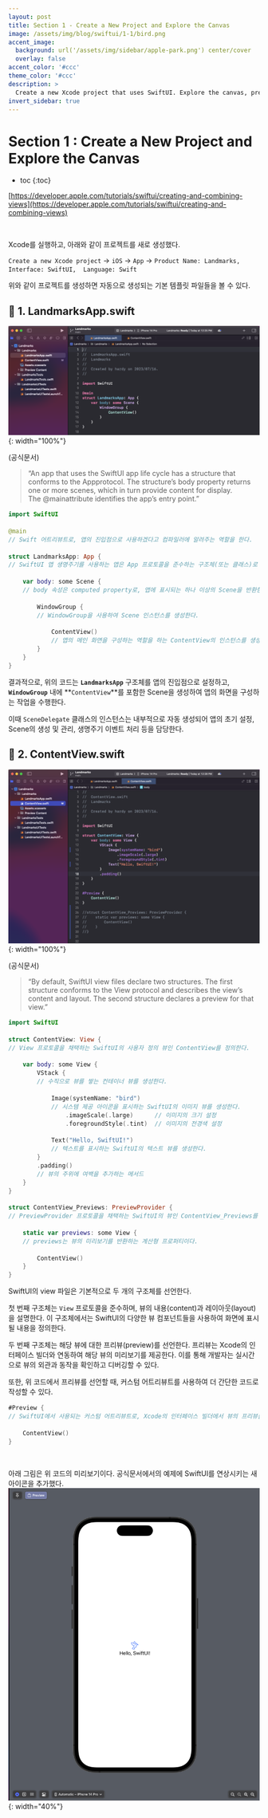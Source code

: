 ```yaml
---
layout: post
title: Section 1 - Create a New Project and Explore the Canvas
image: /assets/img/blog/swiftui/1-1/bird.png
accent_image: 
  background: url('/assets/img/sidebar/apple-park.png') center/cover
  overlay: false
accent_color: '#ccc'
theme_color: '#ccc'
description: >
  Create a new Xcode project that uses SwiftUI. Explore the canvas, previews, and the SwiftUI template code.
invert_sidebar: true
---
```


# Section 1 : Create a New Project and Explore the Canvas

* toc
{:toc}

[https://developer.apple.com/tutorials/swiftui/creating-and-combining-views](https://developer.apple.com/tutorials/swiftui/creating-and-combining-views)

<br>

Xcode를 실행하고, 아래와 같이 프로젝트를 새로 생성했다.

`Create a new Xcode project` → `iOS` → `App` → `Product Name: Landmarks,  Interface: SwiftUI,  Language: Swift`

위와 같이 프로젝트를 생성하면 자동으로 생성되는 기본 템플릿 파일들을 볼 수 있다.


## 📘 1. LandmarksApp.swift

![landmarksapp.swift](/assets/img/blog/swiftui/1-1/landmarksapp.png){: width="100%"}

(공식문서)
> “An app that uses the SwiftUI app life cycle has a structure that conforms to the Appprotocol. The structure’s body property returns one or more scenes, which in turn provide content for display. The @mainattribute identifies the app’s entry point.”

```swift
import SwiftUI

@main
// Swift 어트리뷰트로, 앱의 진입점으로 사용하겠다고 컴파일러에 알려주는 역할을 한다.

struct LandmarksApp: App {
// SwiftUI 앱 생명주기를 사용하는 앱은 App 프로토콜을 준수하는 구조체(또는 클래스)로 정의된다.

    var body: some Scene {
    // body 속성은 computed property로, 앱에 표시되는 하나 이상의 Scene을 반환한다.

        WindowGroup {
        // WindowGroup을 사용하여 Scene 인스턴스를 생성한다.

            ContentView()
            // 앱의 메인 화면을 구성하는 역할을 하는 ContentView의 인스턴스를 생성한다.
        }
    }
}
```

결과적으로, 위의 코드는 **`LandmarksApp`** 구조체를 앱의 진입점으로 설정하고, **`WindowGroup`** 내에 **`ContentView`**를 포함한 Scene을 생성하여 앱의 화면을 구성하는 작업을 수행한다. 

이때 `SceneDelegate` 클래스의 인스턴스는 내부적으로 자동 생성되어 앱의 초기 설정, Scene의 생성 및 관리, 생명주기 이벤트 처리 등을 담당한다.


## 📘 2. ContentView.swift

![contentview.swift](/assets/img/blog/swiftui/1-1/contentview.png){: width="100%"}

(공식문서)
> “By default, SwiftUI view files declare two structures. The first structure conforms to the View protocol and describes the view’s content and layout. The second structure declares a preview for that view.”

```swift
import SwiftUI

struct ContentView: View {
// View 프로토콜을 채택하는 SwiftUI의 사용자 정의 뷰인 ContentView를 정의한다.

    var body: some View {
        VStack {
        // 수직으로 뷰를 쌓는 컨테이너 뷰를 생성한다.

            Image(systemName: "bird")
            // 시스템 제공 아이콘을 표시하는 SwiftUI의 이미지 뷰를 생성한다.
                .imageScale(.large)      // 이미지의 크기 설정
                .foregroundStyle(.tint)  // 이미지의 전경색 설정

            Text("Hello, SwiftUI!")
            // 텍스트를 표시하는 SwiftUI의 텍스트 뷰를 생성한다.
        }
        .padding()
        // 뷰의 주위에 여백을 추가하는 메서드
    }
}

struct ContentView_Previews: PreviewProvider {
// PreviewProvider 프로토콜을 채택하는 SwiftUI의 뷰인 ContentView_Previews를 정의한다.

    static var previews: some View {
    // previews는 뷰의 미리보기를 반환하는 계산형 프로퍼티이다.

        ContentView()
    }
}
```

SwiftUI의 view 파일은 기본적으로 두 개의 구조체를 선언한다.

첫 번째 구조체는 `View` 프로토콜을 준수하며, 뷰의 내용(content)과 레이아웃(layout)을 설명한다.
이 구조체에서는 SwiftUI의 다양한 뷰 컴포넌트들을 사용하여 화면에 표시될 내용을 정의한다.

두 번째 구조체는 해당 뷰에 대한 프리뷰(preview)를 선언한다. 프리뷰는 Xcode의 인터페이스 빌더와 연동하여 해당 뷰의 미리보기를 제공한다. 이를 통해 개발자는 실시간으로 뷰의 외관과 동작을 확인하고 디버깅할 수 있다.

또한, 위 코드에서 프리뷰를 선언할 때, 커스텀 어트리뷰트를 사용하여 더 간단한 코드로 작성할 수 있다.
```swift
#Preview {
// SwiftUI에서 사용되는 커스텀 어트리뷰트로, Xcode의 인터페이스 빌더에서 뷰의 프리뷰를 제공하기 위해 사용

    ContentView()
}
```

<br>

아래 그림은 위 코드의 미리보기이다. 공식문서에서의 예제에 SwiftUI를 연상시키는 새 아이콘을 추가했다.
![contentview.swift](/assets/img/blog/swiftui/1-1/preview.png){: width="40%"}

